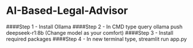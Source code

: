 # AI-Based-Legal-Advisor

####Step 1 - Install Ollama
####Step 2 - In CMD type query ollama push deepseek-r1:8b (Change model as your comfort)
####Step 3 - Install required packages
####Step 4 - In new terminal type, streamlit run app.py
